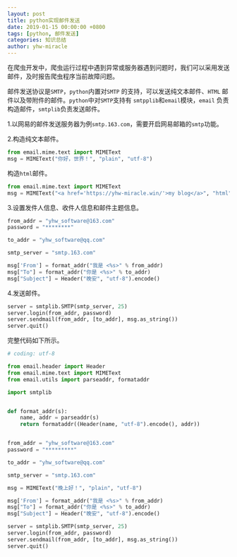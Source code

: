 ```yaml
---
layout: post
title: python实现邮件发送
date: 2019-01-15 00:00:00 +0800
tags: [python, 邮件发送]
categories: 知识总结
author: yhw-miracle
---
```

在爬虫开发中，爬虫运行过程中遇到异常或服务器遇到问题时，我们可以采用发送邮件，及时报告爬虫程序当前故障问题。

邮件发送协议是`SMTP`，`python`内置对`SMTP` 的支持，可以发送纯文本邮件、`HTML` 邮件以及带附件的邮件。`python`中对`SMTP`支持有 `smtpplib`和`email`模块，`email` 负责构造邮件，`smtplib`负责发送邮件。

1.以网易的邮件发送服务器为例`smtp.163.com`，需要开启网易邮箱的`smtp`功能。

2.构造纯文本邮件。
```python
from email.mime.text import MIMEText
msg = MIMEText("你好，世界！", "plain", "utf-8")
```
构造`html`邮件。
```python
from email.mime.text import MIMEText
msg = MIMEText("<a href='https://yhw-miracle.win/'>my blog</a>", "html", "utf-8")
```

3.设置发件人信息、收件人信息和邮件主题信息。
```python
from_addr = "yhw_software@163.com"
password = "********"

to_addr = "yhw_software@qq.com"

smtp_server = "smtp.163.com"

msg['From'] = format_addr("我是 <%s>" % from_addr)
msg["To"] = format_addr("你是 <%s>" % to_addr)
msg["Subject"] = Header("晚安", "utf-8").encode()
```

4.发送邮件。
```python
server = smtplib.SMTP(smtp_server, 25)
server.login(from_addr, password)
server.sendmail(from_addr, [to_addr], msg.as_string())
server.quit()
```

完整代码如下所示。
```python
# coding: utf-8

from email.header import Header
from email.mime.text import MIMEText
from email.utils import parseaddr, formataddr

import smtplib


def format_addr(s):
    name, addr = parseaddr(s)
    return formataddr((Header(name, "utf-8").encode(), addr))


from_addr = "yhw_software@163.com"
password = "*********"

to_addr = "yhw_software@qq.com"

smtp_server = "smtp.163.com"

msg = MIMEText("晚上好！", "plain", "utf-8")

msg['From'] = format_addr("我是 <%s>" % from_addr)
msg["To"] = format_addr("你是 <%s>" % to_addr)
msg["Subject"] = Header("晚安", "utf-8").encode()

server = smtplib.SMTP(smtp_server, 25)
server.login(from_addr, password)
server.sendmail(from_addr, [to_addr], msg.as_string())
server.quit()

```